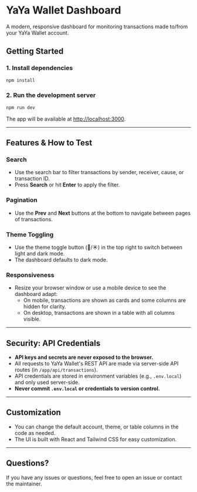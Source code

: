 # YaYa Wallet Dashboard

A modern, responsive dashboard for monitoring transactions made to/from your YaYa Wallet account.

## Getting Started

### 1. Install dependencies

```bash
npm install
```

### 2. Run the development server

```bash
npm run dev
```

The app will be available at [http://localhost:3000](http://localhost:3000).

---

## Features & How to Test

### Search
- Use the search bar to filter transactions by sender, receiver, cause, or transaction ID.
- Press **Search** or hit **Enter** to apply the filter.

### Pagination
- Use the **Prev** and **Next** buttons at the bottom to navigate between pages of transactions.

### Theme Toggling
- Use the theme toggle button (🌙/☀️) in the top right to switch between light and dark mode.
- The dashboard defaults to dark mode.

### Responsiveness
- Resize your browser window or use a mobile device to see the dashboard adapt:
  - On mobile, transactions are shown as cards and some columns are hidden for clarity.
  - On desktop, transactions are shown in a table with all columns visible.

---

## Security: API Credentials

- **API keys and secrets are never exposed to the browser.**
- All requests to YaYa Wallet's REST API are made via server-side API routes (in `/app/api/transactions`).
- API credentials are stored in environment variables (e.g., `.env.local`) and only used server-side.
- **Never commit `.env.local` or credentials to version control.**

---

## Customization
- You can change the default account, theme, or table columns in the code as needed.
- The UI is built with React and Tailwind CSS for easy customization.

---

## Questions?
If you have any issues or questions, feel free to open an issue or contact the maintainer.
